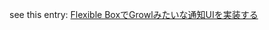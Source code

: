 see this entry: [Flexible BoxでGrowlみたいな通知UIを実装する](http://5509.hatenablog.com/entry/2013/03/01/020343)
